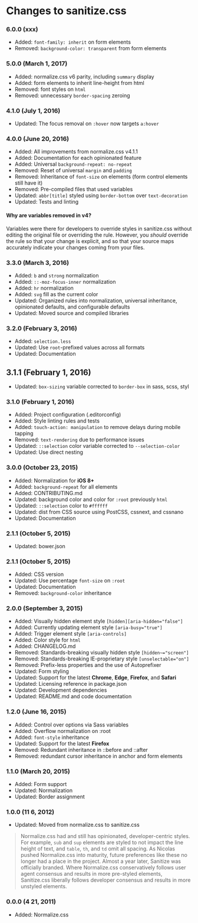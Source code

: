 # Changes to sanitize.css

### 6.0.0 (xxx)

- Added: `font-family: inherit` on form elements
- Removed: `background-color: transparent` from form elements

### 5.0.0 (March 1, 2017)

- Added: normalize.css v6 parity, including `summary` display
- Added: form elements to inherit line-height from html
- Removed: font styles on `html`
- Removed: unnecessary `border-spacing` zeroing

### 4.1.0 (July 1, 2016)

- Updated: The focus removal on `:hover` now targets `a:hover`

### 4.0.0 (June 20, 2016)

- Added: All improvements from normalize.css v4.1.1
- Added: Documentation for each opinionated feature
- Added: Universal `background-repeat: no-repeat`
- Removed: Reset of universal `margin` and `padding`
- Removed: Inheritance of `font-size` on elements
           (form control elements still have it)
- Removed: Pre-compiled files that used variables
- Updated: `abbr[title]` styled using `border-bottom` over `text-decoration`
- Updated: Tests and linting

#### Why are variables removed in v4?

Variables were there for developers to override styles in sanitize.css without
editing the original file or overriding the rule. However, you *should* override
the rule so that your change is explicit, and so that your source maps
accurately indicate your changes coming from your files.

### 3.3.0 (March 3, 2016)

- Added: `b` and `strong` normalization
- Added: `::-moz-focus-inner` normalization
- Added: `hr` normalization
- Added: `svg` fill as the current color
- Updated: Organized rules into normalization, universal inheritance,
           opinionated defaults, and configurable defaults
- Updated: Moved source and compiled libraries

### 3.2.0 (February 3, 2016)

- Added: `selection.less`
- Updated: Use `root`-prefixed values across all formats
- Updated: Documentation

## 3.1.1 (February 1, 2016)

- Updated: `box-sizing` variable corrected to `border-box` in sass, scss, styl

### 3.1.0 (February 1, 2016)

- Added: Project configuration (.editorconfig)
- Added: Style linting rules and tests
- Added: `touch-action: manipulation` to remove delays during mobile tapping
- Removed: `text-rendering` due to performance issues
- Updated: `::selection` color variable corrected to `--selection-color`
- Updated: Use direct nesting

### 3.0.0 (October 23, 2015)

- Added: Normalization for **iOS 8+**
- Added: `background-repeat` for all elements
- Added: CONTRIBUTING.md
- Updated: background color and color for `:root` previously `html`
- Updated: `::selection` color to `#ffffff`
- Updated: dist from CSS source using PostCSS, cssnext, and cssnano
- Updated: Documentation

### 2.1.1 (October 5, 2015)

- Updated: bower.json

### 2.1.1 (October 5, 2015)

- Added: CSS version
- Updated: Use percentage `font-size` on `:root`
- Updated: Documentation
- Removed: `background-color` inheritance

### 2.0.0 (September 3, 2015)

- Added: Visually hidden element style `[hidden][aria-hidden="false"]`
- Added: Currently updating element style `[aria-busy="true"]`
- Added: Trigger element style `[aria-controls]`
- Added: Color style for `html`
- Added: CHANGELOG.md
- Removed: Standards-breaking visually hidden style `[hidden~="screen"]`
- Removed: Standards-breaking IE-proprietary style `[unselectable="on"]`
- Removed: Prefix-less properties and the use of Autoprefixer
- Updated: Form styling
- Updated: Support for the latest **Chrome**, **Edge**, **Firefox**,
           and **Safari**
- Updated: Licensing reference in package.json
- Updated: Development dependencies
- Updated: README.md and code documentation

### 1.2.0 (June 16, 2015)

- Added: Control over options via Sass variables
- Added: Overflow normalization on :root
- Added: `font-style` inheritance
- Updated: Support for the latest **Firefox**
- Removed: Redundant inheritance in ::before and ::after
- Removed: redundant cursor inheritance in anchor and form elements

### 1.1.0 (March 20, 2015)

- Added: Form support
- Updated: Normalization
- Updated: Border assignment

### 1.0.0 (11 6, 2012)

- Updated: Moved from normalize.css to sanitize.css

> Normalize.css had and still has opinionated, developer-centric styles. For
example, `sub` and `sup` elements are styled to not impact the line height of
text, and `table`, `th`, and `td` omit all spacing. As Nicolas pushed
Normalize.css into maturity, future preferences like these no longer had a
place in the project. Almost a year later, Sanitize was officially branded.
Where Normalize.css conservatively follows user agent consensus and results
in more pre-styled elements, Sanitize.css liberally follows developer
consensus and results in more unstyled elements.

### 0.0.0 (4 21, 2011)

- Added: Normalize.css
